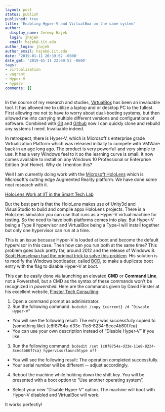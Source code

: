 ```yaml
---
layout: post
status: publish
published: true
title: 'Enabling Hyper-V and VirtualBox on the same system'
author:
  display_name: Jeremy Hajek
  login: jhajek
  email: hajek@.iit.edu
author_login: jhajek
author_email: hajek@.iit.edu
date: '2019-01-11 20:39:52 -0600'
date_gmt: '2019-01-11 22:09:52 -0600'
tags: 
- virtualization
- vagrant
- Hyper-V
- hyperv
comments: []
---
```


In the course of my research and studies, [VirtualBox](https://virtualbox.org "Virtualbox.org link") has been an invaluable tool.  It has allowed me to utilize a laptop and or desktop PC to the fullest.  First allowing me not to have to worry about dual-booting systems, but then allowed me into carrying multiple different versions and configurations of software.  Combined with [Git](https://git-scm.org "git scm website") and [Github](https://github.com/jhajek "My github repos") now I can quickly clone and rebuild any systems I need.  Invaluable indeed.

In retrospect, there is Hyper-V, which is Microsoft's enterprise grade Virtualization Platform which was released initially to compete with VMWare back in an age long ago.  The product is very powerfull and very simple to use.  It has a very Windows feel to it so the learning curve is small.  It now comes available to install on any Windows 10 Professional or Enterprise Edition (not Home).  Why do I mention this?

Well I am currently doing work with the [Microsoft HoloLens](https://microsoft.com/hololens "Microsoft HoloLens website") which is Microsoft's cutting edge Augmented Reality platform.   We have done some neat research with it.

[HoloLens Work at IIT in the Smart Tech Lab](https://forge.sat.iit.edu/augmentedreality/mixedreality/2018/05/25/hololens-work.html
 "HoloLens Work")

But the best part is that the HoloLens makes use of Unity3d and VisualStudio to build and compile appx HoloLens projects.   There is a HoloLens simulator you can use that runs as a Hyper-V virtual machine for testing.  So the need to have both platforms comes into play.   But Hyper-V being a Type II hypervisor and VirtualBox being a Type-I will install together but only one hypervisor can run at a time.  

This is an issue because Hyper-V is loaded at boot and become the default hypervisor in this case.  Then how can you run both at the same time?  This problem goes back pretty far, around 2012 and the release of Windows 8.  [Scott Hanselman had the original trick to solve this problem](http://www.hanselman.com/blog/SwitchEasilyBetweenVirtualBoxAndHyperVWithABCDEditBootEntryInWindows81.aspx "Hanselman solves the problem of Hyperv and virtualbox at the same time").  His solution is to modify the Windows bootloader, called [BCD](https://en.wikipedia.org/wiki/Windows_Vista_startup_process#Boot_Configuration_Data "Windows bootloader"), to make a duplicate boot entry with the flag to disable Hyper-V at boot.  

This can be easily done via launching an elevated **CMD** or **Command Line**, not a Powershell, but a CMD as the syntax of these commands won't be recognized in *powershell*.  Here are the commands given by David Finster at his excellent website, [Finster Tech Consulting](https://fortc.com/switch-between-hyper-v-and-virtualbox-on-windows-10/ "Hyper-V BCD edit solution"):

1. Open a command prompt as administrator.
2. Run the following command: ```bcdedit /copy {current} /d “Disable Hyper-V”```
  * You will see the following result: The entry was successfully copied to (something like) {c8f8754a-d33e-11e8-8234-8cec4b60f7ca}
  * You can use your own description instead of “Disable Hyper-V” if you like.
3. Run the following command: ```bcdedit /set {c8f8754a-d33e-11e8-8234-8cec4b60f7ca} hypervisorlaunchtype off```
  * You will see the following result: The operation completed successfully.
  * Your serial number will be different -- adjust accordingly.
4. Reboot the machine while holding down the shift key. You will be presented with a boot option to “Use another operating system”.
  * Select your new “Disable Hyper-V” option. The machine will boot with Hyper-V disabled and VirtualBox will work.

It works perfectly!
